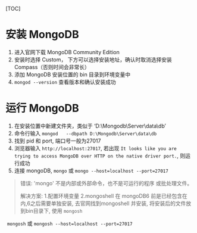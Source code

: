 [TOC]

# 安装 MongoDB

1.   进入官网下载 MongoDB Community Edition
2.   安装时选择 Custom， 下方可以选择安装地址，确认时取消选择安装 Compass（否则时间会非常长）
3.   添加 MongoDB 安装位置的 bin 目录到环境变量中
4.   `mongod --version` 查看版本和确认安装成功

# 运行 MongoDB

1.   在安装位置中新建文件夹，类似于 ‘D:\Mongodb\Server\data\db’
2.   命令行输入 `mongod   --dbpath D:\Mongodb\Server\data\db`
3.   找到 pid 和 port, 端口号一般为27017
4.   浏览器输入 `http://localhost:27017`, 若出现 `It looks like you are trying to access MongoDB over HTTP on the native driver port.`, 则运行成功
5.   连接 mongoDB, `mongo` 或 `mongo --host=localhost --port=27017`

>   错误: 'mongo' 不是内部或外部命令，也不是可运行的程序
>   或批处理文件。
>
>   解决方案: 1.配置环境变量 2.mongoshell 在 mongoDB6 前是已经包含在内,6之后需要单独安装, 去官网找到mongoshell 并安装, 将安装后的文件放到bin目录下, 使用 `mongosh`

​	`mongosh` 或 `mongosh --host=localhost --port=27017`